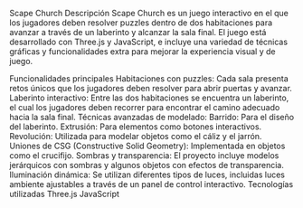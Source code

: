 
Scape Church
Descripción
Scape Church es un juego interactivo en el que los jugadores deben resolver puzzles dentro de dos habitaciones para avanzar a través de un laberinto y alcanzar la sala final. El juego está desarrollado con Three.js y JavaScript, e incluye una variedad de técnicas gráficas y funcionalidades extra para mejorar la experiencia visual y de juego.

Funcionalidades principales
Habitaciones con puzzles: Cada sala presenta retos únicos que los jugadores deben resolver para abrir puertas y avanzar.
Laberinto interactivo: Entre las dos habitaciones se encuentra un laberinto, el cual los jugadores deben recorrer para encontrar el camino adecuado hacia la sala final.
Técnicas avanzadas de modelado:
Barrido: Para el diseño del laberinto.
Extrusión: Para elementos como botones interactivos.
Revolución: Utilizada para modelar objetos como el cáliz y el jarrón.
Uniones de CSG (Constructive Solid Geometry): Implementada en objetos como el crucifijo.
Sombras y transparencia: El proyecto incluye modelos jerárquicos con sombras y algunos objetos con efectos de transparencia.
Iluminación dinámica: Se utilizan diferentes tipos de luces, incluidas luces ambiente ajustables a través de un panel de control interactivo.
Tecnologías utilizadas
Three.js
JavaScript
